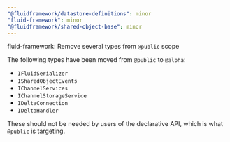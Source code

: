 ```yaml
---
"@fluidframework/datastore-definitions": minor
"fluid-framework": minor
"@fluidframework/shared-object-base": minor
---
```


fluid-framework: Remove several types from `@public` scope

The following types have been moved from `@public` to `@alpha`:

-   `IFluidSerializer`
-   `ISharedObjectEvents`
-   `IChannelServices`
-   `IChannelStorageService`
-   `IDeltaConnection`
-   `IDeltaHandler`

These should not be needed by users of the declarative API, which is what `@public` is targeting.
